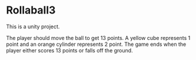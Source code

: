 # Rollaball3

This is a unity project.

The player should move the ball to get 13 points. A yellow cube represents 1 point and an orange cylinder represents 2 point.
The game ends when the player either scores 13 points or falls off the ground. 
